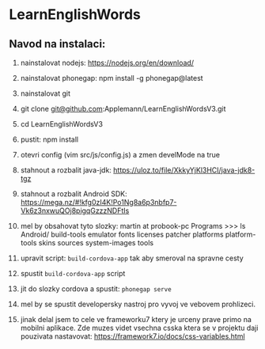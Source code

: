 
# LearnEnglishWords

## Navod na instalaci:

1)  nainstalovat nodejs: https://nodejs.org/en/download/
2) nainstalovat phonegap: npm install -g phonegap@latest
3) nainstalovat git

4) git clone git@github.com:Applemann/LearnEnglishWordsV3.git
5) cd LearnEnglishWordsV3
6) pustit: npm install
7) otevri config (vim src/js/config.js) a zmen develMode na true

8) stahnout a rozbalit java-jdk:  https://uloz.to/file/XkkyYjKl3HCI/java-jdk8-tgz
9) stahnout a rozbalit Android SDK:  https://mega.nz/#!kfg0zI4K!Po1Ng8a6p3nbfp7-Vk6z3nxwuQOj8pigqGzzzNDFtIs
10) mel by obsahovat tyto slozky:
    martin at probook-pc Programs >>> ls Android/
        build-tools  emulator  fonts  licenses  patcher  platforms  platform-tools  skins  sources  system-images  tools


11) upravit script: `build-cordova-app` tak aby smeroval na  spravne cesty
12) spustit `build-cordova-app` script

13) jit do slozky cordova a spustit: `phonegap serve`
14) mel by se spustit developersky nastroj pro vyvoj ve vebovem prohlizeci.
15) jinak delal jsem to cele ve frameworku7 ktery je urceny prave primo na mobilni aplikace.
    Zde muzes videt vsechna csska ktera se v projektu daji pouzivata nastavovat: https://framework7.io/docs/css-variables.html



